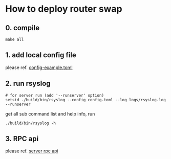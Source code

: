 # How to deploy router swap

## 0. compile

```shell
make all
```

## 1. add local config file

please ref. [config-example.toml](https://github.com/weijun-sh/rsyslog/blob/main/params/config-example.toml)

## 2. run rsyslog

```shell
# for server run (add '--runserver' option)
setsid ./build/bin/rsyslog --config config.toml --log logs/rsyslog.log --runserver

```

get all sub command list and help info, run

```shell
./build/bin/rsyslog -h
```

## 3. RPC api

please ref. [server rpc api](https://github.com/weijun-sh/rsyslog/blob/main/rpc/README.md)
